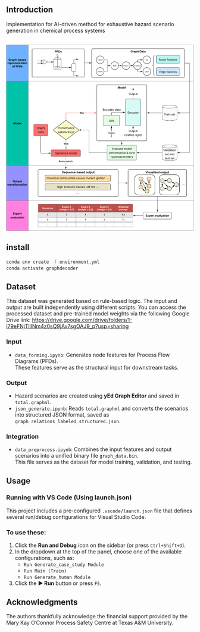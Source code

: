 ## Introduction

Implementation for AI-driven method for exhaustive hazard scenario generation in chemical process systems

<!-- ![Methodology](./figures/methdology/methdology.svg) -->

<img src="./figures/methodology/methodology.svg" alt="Methodology Diagram" width="600"/>

## install

```bash
conda env create -f environment.yml
conda activate graphdecoder
```

## Dataset

This dataset was generated based on rule-based logic. The input and output are built independently using different scripts.
You can access the processed dataset and pre-trained model weights via the following Google Drive link:
https://drive.google.com/drive/folders/1-l79eFNjTlllNm4z0sQ9jAv7sgOAJ9_p?usp=sharing

### Input

- `data_forming.ipynb`: Generates node features for Process Flow Diagrams (PFDs).  
  These features serve as the structural input for downstream tasks.

### Output

- Hazard scenarios are created using **yEd Graph Editor** and saved in `total.graphml`.
- `json_generate.ipynb`: Reads `total.graphml` and converts the scenarios into structured JSON format, saved as `graph_relations_labeled_structured.json`.

### Integration

- `data_preprocess.ipynb`: Combines the input features and output scenarios into a unified binary file `graph_data.bin`.  
  This file serves as the dataset for model training, validation, and testing.


## Usage 

### Running with VS Code (Using launch.json)

This project includes a pre-configured `.vscode/launch.json` file that defines several run/debug configurations for Visual Studio Code.

### To use these:

1. Click the **Run and Debug** icon on the sidebar (or press `Ctrl+Shift+D`).
2. In the dropdown at the top of the panel, choose one of the available configurations, such as:  
   - `Run Generate_case_study Module`  
   - `Run Main (Train)`  
   - `Run Generate_human Module`  
3. Click the **▶ Run** button or press `F5`.

## Acknowledgments 

The authors thankfully acknowledge the financial support provided by the Mary Kay O’Connor Process Safety Centre at Texas A&M University. 
